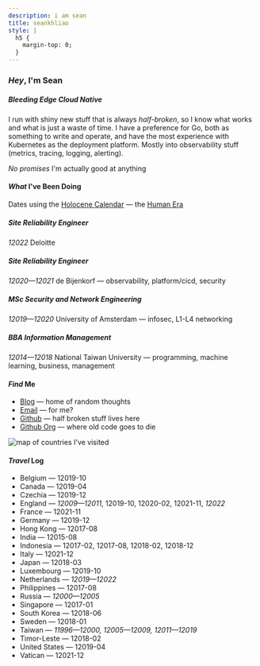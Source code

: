 ```yaml
---
description: i am sean
title: seankhliao
style: |
  h5 {
    margin-top: 0;
  }
---
```


### _Hey_, I'm Sean

##### _Bleeding_ Edge Cloud Native

I run with shiny new stuff that is always _half-broken_,
so I know what works and what is just a waste of time.
I have a preference for Go, both as something to write and operate,
and have the most experience with Kubernetes as the deployment platform.
Mostly into observability stuff (metrics, tracing, logging, alerting).

_No promises_ I'm actually good at anything

#### _What_ I've Been Doing

Dates using the
[Holocene Calendar](https://en.wikipedia.org/wiki/Holocene_calendar)
— the [Human Era](https://www.youtube.com/watch?v=czgOWmtGVGs)

##### _Site_ Reliability Engineer

_12022_ Deloitte

##### _Site_ Reliability Engineer

_12020—12021_ de Bijenkorf — observability, platform/cicd, security

##### _MSc_ Security and Network Engineering

_12019—12020_ University of Amsterdam — infosec, L1-L4 networking

##### _BBA_ Information Management

_12014—12018_ National Taiwan University — programming, machine learning, business, management

#### _Find_ Me

- [Blog](/blog/) — home of random thoughts
- [Email](mailto:sean@seankhliao.com) — for me?
- [Github](https://github.com/seankhliao) — half broken stuff lives here
- [Github Org](https://github.com/erred) — where old code goes to die

![map of countries I've visited](/static/map.webp)

#### _Travel_ Log

- Belgium — 12019-10
- Canada — 12019-04
- Czechia — 12019-12
- England — _12009—12011_, 12019-10, 12020-02, 12021-11, _12022_
- France — 12021-11
- Germany — 12019-12
- Hong Kong — 12017-08
- India — 12015-08
- Indonesia — 12017-02, 12017-08, 12018-02, 12018-12
- Italy — 12021-12
- Japan — 12018-03
- Luxembourg — 12019-10
- Netherlands — _12019—12022_
- Philippines — 12017-08
- Russia — _12000—12005_
- Singapore — 12017-01
- South Korea — 12018-06
- Sweden — 12018-01
- Taiwan — _11996—12000, 12005—12009, 12011—12019_
- Timor-Leste — 12018-02
- United States — 12019-04
- Vatican — 12021-12
